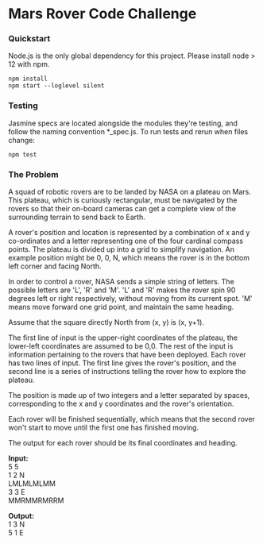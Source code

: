 # Mars Rover Code Challenge
### Quickstart
Node.js is the only global dependency for this project. Please install node > 12 with npm.

    npm install
    npm start --loglevel silent
### Testing
Jasmine specs are located alongside the modules they're testing, and follow the naming convention *_spec.js.
To run tests and rerun when files change:

    npm test
### The Problem
A squad of robotic rovers are to be landed by NASA on a plateau on Mars.
This plateau, which is curiously rectangular, must be navigated by the rovers
so that their on-board cameras can get a complete view of the surrounding
terrain to send back to Earth. 

A rover's position and location is represented by a combination of x and y
co-ordinates and a letter representing one of the four cardinal compass points.
The plateau is divided up into a grid to simplify navigation. An example position
might be 0, 0, N, which means the rover is in the bottom left corner and facing North. 

In order to control a rover, NASA sends a simple string of letters. The possible
letters are 'L', 'R' and 'M'. 'L' and 'R' makes the rover spin 90 degrees left
or right respectively, without moving from its current spot. 'M' means move
forward one grid point, and maintain the same heading. 

Assume that the square directly North from (x, y) is (x, y+1). 

The first line of input is the upper-right coordinates of the plateau, the
lower-left coordinates are assumed to be 0,0. The rest of the input is information
pertaining to the rovers that have been deployed. Each rover has two lines of
input. The first line gives the rover's position, and the second line is a series
of instructions telling the rover how to explore the plateau. 

The position is made up of two integers and a letter separated by spaces,
corresponding to the x and y coordinates and the rover's orientation. 

Each rover will be finished sequentially, which means that the second rover
won't start to move until the first one has finished moving. 

The output for each rover should be its final coordinates and heading. 

**Input:**  
5 5  
1 2 N  
LMLMLMLMM  
3 3 E  
MMRMMRMRRM

**Output:**  
1 3 N  
5 1 E
